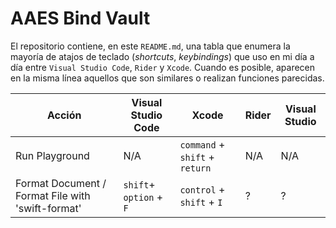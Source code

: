 # AAES Bind Vault

El repositorio contiene, en este `README.md`, una tabla que enumera la mayoría de atajos de teclado (_shortcuts_, _keybindings_) que uso en mi día a día entre `Visual Studio Code`, `Rider` y `Xcode`. Cuando es posible, aparecen en la misma línea aquellos que son similares o realizan funciones parecidas.

| Acción                                            | Visual Studio Code      | Xcode                          | Rider | Visual Studio |
| ------------------------------------------------- | ----------------------- | ------------------------------ | ----- | ------------- |
| Run Playground                                    | N/A                     | `command` + `shift` + `return` | N/A   | N/A           |
| Format Document / Format File with 'swift-format' | `shift`+ `option` + `F` | `control` + `shift` + `I`      | ?     | ?             |
